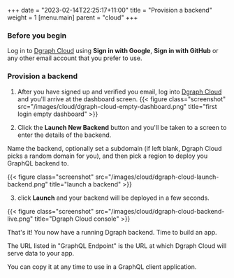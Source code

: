 +++
date = "2023-02-14T22:25:17+11:00"
title = "Provision a backend"
weight = 1
[menu.main]
    parent = "cloud"
+++

### Before you begin
Log in to [Dgraph Cloud](https://cloud.dgraph.io) using **Sign in with Google**, **Sign in with GitHub** or any other email account that you prefer to use.

### Provision a backend

1. After you have signed up and verified you email, log into
[Dgraph Cloud](https://cloud.dgraph.io/) and you'll arrive at the dashboard
screen.
{{< figure class="screenshot" src="/images/cloud/dgraph-cloud-empty-dashboard.png" title="first login empty dashboard" >}}


2. Click the **Launch New Backend** button and you'll be taken to a
screen to enter the details of the backend.


  Name the backend, optionally set a subdomain (if left blank, Dgraph Cloud picks
a random domain for you), and then pick a region to deploy you GraphQL backend to.

{{< figure class="screenshot" src="/images/cloud/dgraph-cloud-launch-backend.png" title="launch a backend" >}}


3. click **Launch** and your backend will be deployed in a few seconds.


{{< figure class="screenshot" src="/images/cloud/dgraph-cloud-backend-live.png" title="Dgraph Cloud console" >}}

That's it!  You now have a running Dgraph backend.  Time to build an app.

The URL listed in "GraphQL Endpoint" is the URL at which Dgraph Cloud will serve data to your app.

You can copy it at any time to use in a GraphQL client application.